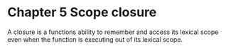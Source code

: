 # Chapter 5 Scope closure

A closure is a functions ability to remember and access its lexical scope even when the 
function is executing out of its lexical scope.


